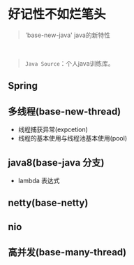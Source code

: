# 好记性不如烂笔头
> 'base-new-java'  java的新特性

<div align="center">  

<img src="" width=""/> 
<br/>

</div><br>

> `Java Source`：个人java训练库。


## Spring


## 多线程(base-new-thread)

- 线程捕获异常(expcetion)
- 线程的基本使用与线程池基本使用(pool)

## java8(base-java 分支)
- lambda 表达式

## netty(base-netty)

## nio
 
## 高并发(base-many-thread)

<br/>
